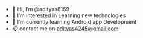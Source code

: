 - 👋 Hi, I’m @adityas8169
- 👀 I’m interested in Learning new technologies
- 🌱 I’m currently learning Android app Development
- 📫 contact me on adityas4245@gmail.com

<!---
adityas8169/adityas8169 is a ✨ special ✨ repository because its `README.md` (this file) appears on your GitHub profile.
You can click the Preview link to take a look at your changes.
--->
